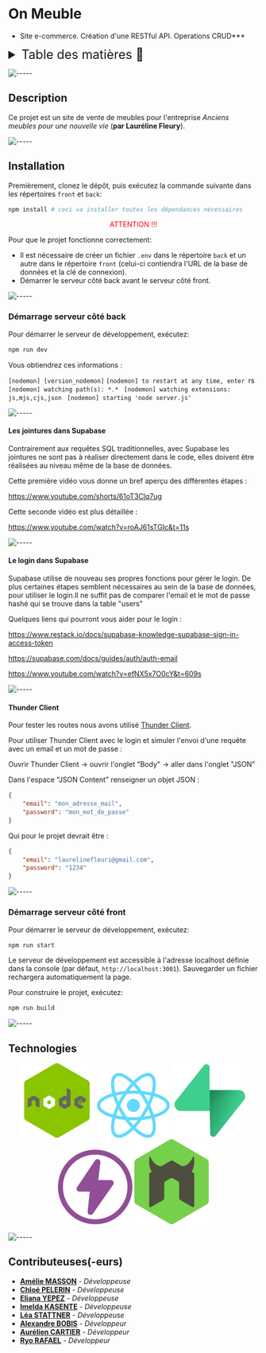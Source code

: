 # On Meuble

* Site e-commerce. Création d'une RESTful API. Operations CRUD***

<details>
<summary style="font-size: 25px">Table des matières 📖</summary>

- [On Meuble](#on-meuble)
  - [Description](#description)
  - [Installation](#installation)
    - [Démarrage serveur côté back](#démarrage-serveur-côté-back)
      - [Les jointures dans Supabase](#les-jointures-dans-supabase)
      - [Le login dans Supabase](#le-login-dans-supabase)
      - [Thunder Client](#thunder-client)
    - [Démarrage serveur côté front](#démarrage-serveur-côté-front)
  - [Technologies](#technologies)
  - [Contributeuses(-eurs)](#contributeuses-eurs)

</details>

![-----](https://raw.githubusercontent.com/andreasbm/readme/master/assets/lines/rainbow.png)

## Description

Ce projet est un site de vente de meubles pour l'entreprise *Anciens meubles pour une nouvelle vie* (**par Lauréline Fleury**).

![-----](https://raw.githubusercontent.com/andreasbm/readme/master/assets/lines/rainbow.png)

## Installation

Premièrement, clonez le dépôt, puis exécutez la commande suivante dans les répertoires `front` et `back`:

```bash
npm install # ceci va installer toutes les dépendances nécessaires
```
<p style="color: red; text-align: center">ATTENTION !!!</p>
Pour que le projet fonctionne correctement:

- Il est nécessaire de créer un fichier `.env` dans le répertoire `back` et un autre dans le répertoire `front` (celui-ci contiendra l'URL de la base de données et la clé de connexion).
- Démarrer le serveur côté back avant le serveur côté front.

![-----](https://raw.githubusercontent.com/andreasbm/readme/master/assets/lines/water.png)

### Démarrage serveur côté back

Pour démarrer le serveur de développement, exécutez:

```bash
npm run dev
```

Vous obtiendrez ces informations :

`[nodemon] [version_nodemon]`
`[nodemon] to restart at any time, enter `rs` `
`[nodemon] watching path(s): *.* `
`[nodemon] watching extensions: js,mjs,cjs,json `
`[nodemon] starting 'node server.js' `

![-----](https://raw.githubusercontent.com/andreasbm/readme/master/assets/lines/grass.png)

#### Les jointures dans Supabase

Contrairement aux requêtes SQL traditionnelles, avec Supabase les jointures ne sont pas à réaliser directement dans le code, elles doivent être réalisées au niveau même de la base de données.

Cette première vidéo vous donne un bref aperçu des différentes étapes :

https://www.youtube.com/shorts/61oT3Clq7ug

Cette seconde vidéo est plus détaillée :

https://www.youtube.com/watch?v=roAJ61sTGIc&t=11s

![-----](https://raw.githubusercontent.com/andreasbm/readme/master/assets/lines/grass.png)

#### Le login dans Supabase

Supabase utilise de nouveau ses propres fonctions pour gérer le login. De plus certaines étapes semblent nécessaires au sein de la base de données, pour utiliser le login.Il ne suffit pas de comparer l'email et le mot de passe hashé qui se trouve dans la table "users"

Quelques liens qui pourront vous aider pour le login :

https://www.restack.io/docs/supabase-knowledge-supabase-sign-in-access-token

https://supabase.com/docs/guides/auth/auth-email

https://www.youtube.com/watch?v=efNX5x7O0cY&t=609s

![-----](https://raw.githubusercontent.com/andreasbm/readme/master/assets/lines/grass.png)

#### Thunder Client

Pour tester les routes nous avons utilisé [Thunder Client](https://www.thunderclient.com/).

Pour utiliser Thunder Client avec le login et simuler l'envoi d'une requête avec un email et un mot de passe :

Ouvrir Thunder Client -> ouvrir l'onglet "Body" -> aller dans l'onglet "JSON"

Dans l'espace "JSON Content" renseigner un objet JSON :

```json
{
    "email": "mon_adresse_mail",
    "password": "mon_mot_de_passe"
}
```

Qui pour le projet devrait être :

```json
{
    "email": "laurelinefleuri@gmail.com",
    "password": "1234"
}
```

![-----](https://raw.githubusercontent.com/andreasbm/readme/master/assets/lines/rainbow.png)

### Démarrage serveur côté front

Pour démarrer le serveur de développement, exécutez:

```bash
npm run start
```

Le serveur de développement est accessible à l'adresse localhost définie dans la console (par défaut, `http://localhost:3001`). Sauvegarder un fichier rechargera automatiquement la page.

Pour construire le projet, exécutez:

```bash
npm run build
```

![-----](https://raw.githubusercontent.com/andreasbm/readme/master/assets/lines/water.png)

## Technologies

<p align="center">
    <a target="_blank" rel="noreferrer" padding="20px;">
        <img width="150px" src='./img/nodejs.png'  alt="NODE JS">
    </a>
    <a target="_blank" rel="noreferrer" padding="20px;">
        <img width="150px" src='./img/react.png'  alt="REACT">
    </a>
    <a target="_blank" rel="noreferrer" padding="20px;">
        <img width="150px" src='./img/supabase.png' alt="SUPABASE">
    </a>
    <a target="_blank" rel="noreferrer" padding="20px;">
        <img width="150px" src='./img/Thunder.png' alt="THUNDER CLIENT">
    </a>
    <a target="_blank" rel="noreferrer" padding="20px;">
        <img width="150px" src='./img/nodemon.png' alt="NODEMON">
    </a>
</p>

![-----](https://raw.githubusercontent.com/andreasbm/readme/master/assets/lines/rainbow.png)

## Contributeuses(-eurs)

- [**Amélie MASSON**](https://github.com/AmelieMariaM) - *Développeuse*
- [**Chloé PELERIN**](https://github.com/pchloe02) - *Développeuse*
- [**Eliana YEPEZ**](https://github.com/Arteinsana7) - *Développeuse*
- [**Imelda KASENTE**](https://github.com/kasente) - *Développeuse*
- [**Léa STATTNER**](https://github.com/Lea9723) - *Développeuse*
- [**Alexandre BOBIS**](https://github.com/AlexandreBobis) - *Développeur*
- [**Aurélien CARTIER**](https://github.com/NadDevCode) - *Développeur*
- [**Ryo RAFAEL**](https://github.com/ryorafael) - *Développeur*
